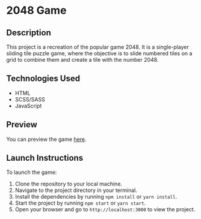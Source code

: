 # 2048 Game

## Description

This project is a recreation of the popular game 2048. It is a single-player sliding tile puzzle game, where the objective is to slide numbered tiles on a grid to combine them and create a tile with the number 2048.

## Technologies Used

- HTML
- SCSS/SASS
- JavaScript

## Preview

You can preview the game [here](https://vlad4567.github.io/2048_game/).

## Launch Instructions

To launch the game:

1. Clone the repository to your local machine.
2. Navigate to the project directory in your terminal.
3. Install the dependencies by running `npm install` or `yarn install`.
4. Start the project by running `npm start` or `yarn start`.
5. Open your browser and go to `http://localhost:3000` to view the project.

